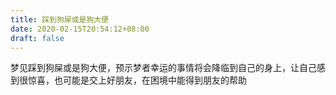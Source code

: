 ```yaml
---
title: 踩到狗屎或是狗大便
date: 2020-02-15T20:54:12+08:00
draft: false
---
```


梦见踩到狗屎或是狗大便，预示梦者幸运的事情将会降临到自己的身上，让自己感到很惊喜，也可能是交上好朋友，在困境中能得到朋友的帮助
